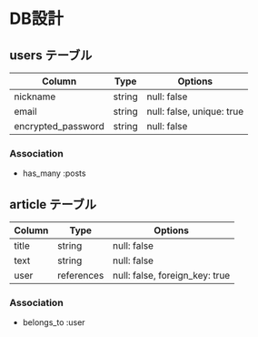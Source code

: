 # DB設計

## users テーブル

| Column             | Type   | Options                   |
| ------------------ | ------ | ------------------------- |
| nickname           | string | null: false               |
| email              | string | null: false, unique: true |
| encrypted_password | string | null: false               |

### Association

- has_many :posts

## article テーブル

| Column | Type       | Options                        |
| ------ | ---------- | ------------------------------ |
| title  | string     | null: false                    |
| text   | string     | null: false                    |
| user   | references | null: false, foreign_key: true |

### Association

- belongs_to :user
